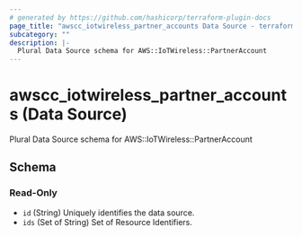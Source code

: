 ```yaml
---
# generated by https://github.com/hashicorp/terraform-plugin-docs
page_title: "awscc_iotwireless_partner_accounts Data Source - terraform-provider-awscc"
subcategory: ""
description: |-
  Plural Data Source schema for AWS::IoTWireless::PartnerAccount
---
```


# awscc_iotwireless_partner_accounts (Data Source)

Plural Data Source schema for AWS::IoTWireless::PartnerAccount



<!-- schema generated by tfplugindocs -->
## Schema

### Read-Only

- `id` (String) Uniquely identifies the data source.
- `ids` (Set of String) Set of Resource Identifiers.



